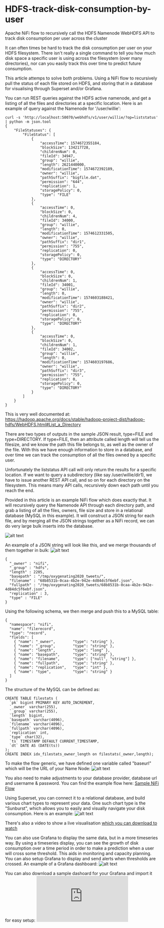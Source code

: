 # HDFS-track-disk-consumption-by-user
Apache NiFi flow to recursively call the HDFS Namenode WebHDFS API to track disk consumption per user across the cluster

It can often times be hard to track the disk consumption per user on your HDFS filesystem. There isn't really a single command to tell you how much disk space a specific user is using across the filesystem (over many directories), nor can you easily track this over time to predict future consumption. 

This article attemps to solve both problems. Using a NiFi flow to recursively pull the status of each file stored on HDFS, and storing that in a database for visualising through Superset and/or Grafana. 

You can run REST queries against the HDFS active namenode, and get a listing of all the files and directories at a specific location. Here is an example of query against the Namenode for '/user/willie':
```
curl -s 'http://localhost:50070/webhdfs/v1/user/willie/?op=liststatus' | python -m json.tool
{
    "FileStatuses": {
        "FileStatus": [
            {
                "accessTime": 1574672355184,
                "blockSize": 134217728,
                "childrenNum": 0,
                "fileId": 34947,
                "group": "willie",
                "length": 2621440000,
                "modificationTime": 1574672392189,
                "owner": "willie",
                "pathSuffix": "bigfile.dat",
                "permission": "644",
                "replication": 1,
                "storagePolicy": 0,
                "type": "FILE"
            },
            {
                "accessTime": 0,
                "blockSize": 0,
                "childrenNum": 4,
                "fileId": 34000,
                "group": "willie",
                "length": 0,
                "modificationTime": 1574612331505,
                "owner": "willie",
                "pathSuffix": "dir1",
                "permission": "755",
                "replication": 0,
                "storagePolicy": 0,
                "type": "DIRECTORY"
            },
            {
                "accessTime": 0,
                "blockSize": 0,
                "childrenNum": 1,
                "fileId": 34001,
                "group": "willie",
                "length": 0,
                "modificationTime": 1574603188421,
                "owner": "willie",
                "pathSuffix": "dir2",
                "permission": "755",
                "replication": 0,
                "storagePolicy": 0,
                "type": "DIRECTORY"
            },
            {
                "accessTime": 0,
                "blockSize": 0,
                "childrenNum": 1,
                "fileId": 34002,
                "group": "willie",
                "length": 0,
                "modificationTime": 1574603197686,
                "owner": "willie",
                "pathSuffix": "dir3",
                "permission": "755",
                "replication": 0,
                "storagePolicy": 0,
                "type": "DIRECTORY"
            }
        ]
    }
}
```

This is very well documented at: https://hadoop.apache.org/docs/stable/hadoop-project-dist/hadoop-hdfs/WebHDFS.html#List_a_Directory

There are two types of outputs in the sample JSON result, type=FILE and type=DIRECTORY. If type=FILE, then an attribute called length will tell us the filesize, and we know the path this file belongs to, as well as the owner of the file. With this we have enough information to store in a database, and over time we can track the consumption of all the files owned by a specific user. 

Unfortunately the liststatus API call will only return the results for a specific location. If we want to query a subdirectory (like say /user/willie/dir1), we have to issue another REST API call, and so on for each directory on the filesystem. This means many API calls, recursively down each path until you reach the end. 

Provided in this article is an example NiFi flow which does exactly that. It will recursively query the Namenode API through each directory path, and grab a listing of all the files, owners, file size and store in a relational database (MySQL in this example). It will construct a JSON string for each file, and by merging all the JSON strings together as a NiFi record, we can do very large bulk inserts into the database. 

![alt text](https://github.com/willie-engelbrecht/HDFS-track-disk-consumption-by-user/blob/master/HDF-looping.JPG "Looping NiFi flow")

An example of a JSON string will look like this, and we merge thousands of them together in bulk:
![alt text](https://github.com/willie-engelbrecht/HDFS-track-disk-consumption-by-user/blob/master/HDF-record-processing.JPG "Merging JSON records")

```
{
  "_owner" : "nifi",
  "_group" : "hdfs",
  "length" : 2205,
  "basepath" : "/tmp/oxygenating2020_tweets/",
  "filename" : "68b8531b-0caa-4b2e-942e-4d84dc5f6ebf.json",
  "fullpath" : "/tmp/oxygenating2020_tweets/68b8531b-0caa-4b2e-942e-4d84dc5f6ebf.json",
  "replication" : 3,
  "type" : "FILE"
}
```

Using the following schema, we then merge and push this to a MySQL table: 
```
{
  "namespace": "nifi",
  "name": "filerecord",
  "type": "record",
  "fields": [
    { "name": "_owner",        "type": "string" },
	{ "name": "_group",        "type": "string" },
	{ "name": "length",        "type": "long" },
	{ "name": "basepath",      "type": "string" },
	{ "name": "filename",      "type": ["null", "string"] },
	{ "name": "fullpath",      "type": "string" },
	{ "name": "replication",   "type": "int" },
	{ "name": "type",          "type": "string" }
  ]
}	
```

The structure of the MySQL can be defined as: 
```
CREATE TABLE filestats (
  `pk` bigint PRIMARY KEY AUTO_INCREMENT,
  `_owner` varchar(255),
  `_group` varchar(255),
  `length` bigint,
  `basepath` varchar(4096),
  `filename` varchar(4096),
  `fullpath` varchar(4096),
  `replication` int,
  `type` char(32),
  `ts` TIMESTAMP DEFAULT CURRENT_TIMESTAMP,
  `dt` DATE AS (DATE(ts))
);
CREATE INDEX idx_filestats_owner_length on filestats(_owner,length);
```

To make the flow generic, we have defined one variable called "baseurl" which will be the URL of your Name Node:
![alt text](https://github.com/willie-engelbrecht/HDFS-track-disk-consumption-by-user/blob/master/HDF-variable-declaration.JPG "Variable declaration")

You also need to make adjustments to your database provider, database url and username & password. 
You can find the example flow here: [Sample NiFi Flow](https://github.com/willie-engelbrecht/HDFS-track-disk-consumption-by-user/blob/master/HDFS-NN-Monitoring.xml)

Using Superset, you can connect it to a relational database, and build various chart types to represent your data. One such chart type is the "Sunburst", which allows you to easily and visually navigate your disk consumption. Here is an example: 
![alt text](https://github.com/willie-engelbrecht/HDFS-track-disk-consumption-by-user/blob/master/Superset-HDFS-NN-disk-consumption.JPG "Superset Sunburst")

There's also a video to show a live visualisation [which you can download to watch](https://github.com/willie-engelbrecht/HDFS-track-disk-consumption-by-user/blob/master/sunburst-compressed.mp4)

You can also use Grafana to display the same data, but in a more timeseries way. By using a timeseries display, you can see the growth of disk consumption over a time period in order to make a prediction when a user will cross some threshold. This aids in monitoring and capacity planning. You can also setup Grafana to display and send alerts when thresholds are crossed. An example of a Grafana dashboard: 
![alt text](https://github.com/willie-engelbrecht/HDFS-track-disk-consumption-by-user/blob/master/Grafana-HDFS-NN-disk-consumption.JPG "Grafana Dashboard")

You can also download a sample dashoard for your Grafana and import it for easy setup: 
![alt text](https://github.com/willie-engelbrecht/HDFS-track-disk-consumption-by-user/blob/master/Grafana_dashboard.json "Grafana Dashboard example JSON")
